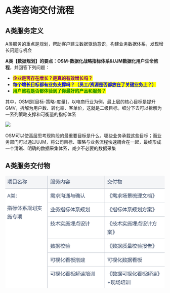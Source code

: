 # A类咨询交付流程

## A类服务定义

A类服务的重点是规划，帮助客户建立数据驱动意识，构建业务数据体系，发现增长问题与机会

**A类【数据规划】的要点：OSM-数据化战略指标体系\&UJM数据化用户生命旅程**，并回答下列问题：

* <mark style="color:purple;">**企业是否存在增长？是真的有效增长吗？**</mark>
* <mark style="color:blue;">**每个增长目标都有业务支撑吗？（员工/资源是否都放在了关键业务上？）**</mark>
* <mark style="color:green;">**用户旅程是否都体验到了你最好的产品和服务？**</mark>

其中，OSM是\[目标-策略-度量]，以电商行业为例，最上层的核心目标是提升GMV，拆解为用户数、转化率、客单价，这就是二级目标。细分下去可以拆解为一系列策略支撑和可衡量的指标体系

![](https://gitee.com/sanjinfat/tupian/raw/master/img/1573796576109.jpg)

OSM可以使高层思考现阶段的最重要目标是什么，哪些业务承载这些目标；而业务部门可以通过UJM，将公司目标、策略与业务流程快速耦合在一起，最终形成一个清晰、明确的数据采集体系，减少不必要的数据采集

## A类服务交付物

![交付物](../../.gitbook/assets/image.png)
